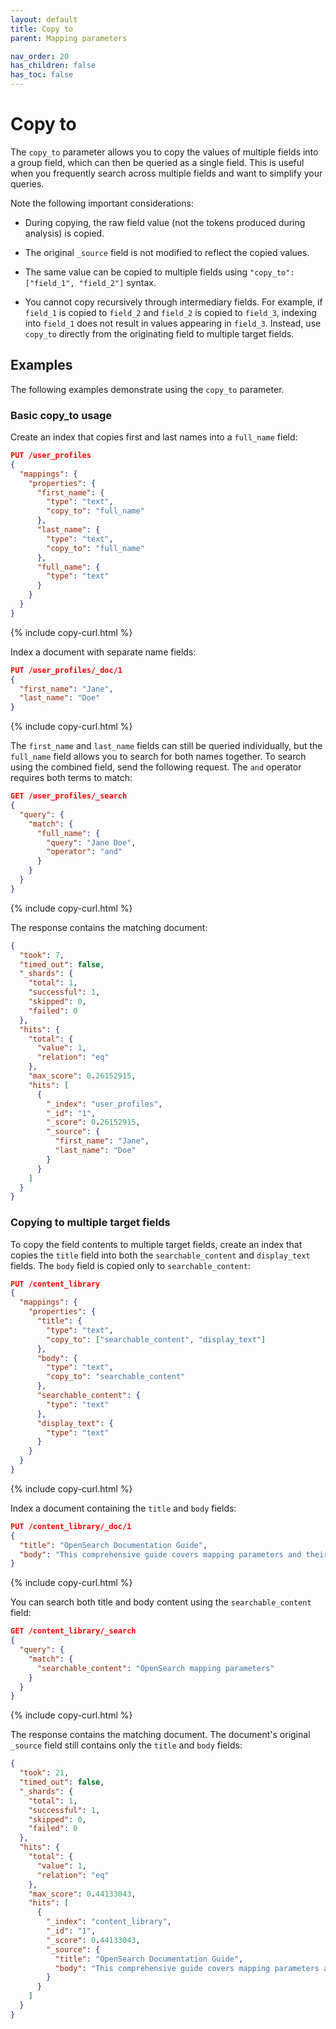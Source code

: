 ```yaml
---
layout: default
title: Copy to
parent: Mapping parameters

nav_order: 20
has_children: false
has_toc: false
---
```


# Copy to

The `copy_to` parameter allows you to copy the values of multiple fields into a group field, which can then be queried as a single field. This is useful when you frequently search across multiple fields and want to simplify your queries.

Note the following important considerations:

- During copying, the raw field value (not the tokens produced during analysis) is copied.

- The original `_source` field is not modified to reflect the copied values.

- The same value can be copied to multiple fields using `"copy_to": ["field_1", "field_2"]` syntax.

- You cannot copy recursively through intermediary fields. For example, if `field_1` is copied to `field_2` and `field_2` is copied to `field_3`, indexing into `field_1` does not result in values appearing in `field_3`. Instead, use `copy_to` directly from the originating field to multiple target fields.

## Examples

The following examples demonstrate using the `copy_to` parameter.

### Basic copy_to usage

Create an index that copies first and last names into a `full_name` field:

```json
PUT /user_profiles
{
  "mappings": {
    "properties": {
      "first_name": {
        "type": "text",
        "copy_to": "full_name"
      },
      "last_name": {
        "type": "text",
        "copy_to": "full_name"
      },
      "full_name": {
        "type": "text"
      }
    }
  }
}
```
{% include copy-curl.html %}

Index a document with separate name fields:

```json
PUT /user_profiles/_doc/1
{
  "first_name": "Jane",
  "last_name": "Doe"
}
```
{% include copy-curl.html %}

The `first_name` and `last_name` fields can still be queried individually, but the `full_name` field allows you to search for both names together. To search using the combined field, send the following request. The `and` operator requires both terms to match:

```json
GET /user_profiles/_search
{
  "query": {
    "match": {
      "full_name": {
        "query": "Jane Doe",
        "operator": "and"
      }
    }
  }
}
```
{% include copy-curl.html %}

The response contains the matching document:

```json
{
  "took": 7,
  "timed_out": false,
  "_shards": {
    "total": 1,
    "successful": 1,
    "skipped": 0,
    "failed": 0
  },
  "hits": {
    "total": {
      "value": 1,
      "relation": "eq"
    },
    "max_score": 0.26152915,
    "hits": [
      {
        "_index": "user_profiles",
        "_id": "1",
        "_score": 0.26152915,
        "_source": {
          "first_name": "Jane",
          "last_name": "Doe"
        }
      }
    ]
  }
}
```

### Copying to multiple target fields

To copy the field contents to multiple target fields, create an index that copies the `title` field into both the `searchable_content` and `display_text` fields. The `body` field is copied only to `searchable_content`:

```json
PUT /content_library
{
  "mappings": {
    "properties": {
      "title": {
        "type": "text",
        "copy_to": ["searchable_content", "display_text"]
      },
      "body": {
        "type": "text",
        "copy_to": "searchable_content"
      },
      "searchable_content": {
        "type": "text"
      },
      "display_text": {
        "type": "text"
      }
    }
  }
}
```
{% include copy-curl.html %}

Index a document containing the `title` and `body` fields:

```json
PUT /content_library/_doc/1
{
  "title": "OpenSearch Documentation Guide",
  "body": "This comprehensive guide covers mapping parameters and their usage in OpenSearch."
}
```
{% include copy-curl.html %}

You can search both title and body content using the `searchable_content` field:

```json
GET /content_library/_search
{
  "query": {
    "match": {
      "searchable_content": "OpenSearch mapping parameters"
    }
  }
}
```
{% include copy-curl.html %}

The response contains the matching document. The document's original `_source` field still contains only the `title` and `body` fields:

```json
{
  "took": 21,
  "timed_out": false,
  "_shards": {
    "total": 1,
    "successful": 1,
    "skipped": 0,
    "failed": 0
  },
  "hits": {
    "total": {
      "value": 1,
      "relation": "eq"
    },
    "max_score": 0.44133043,
    "hits": [
      {
        "_index": "content_library",
        "_id": "1",
        "_score": 0.44133043,
        "_source": {
          "title": "OpenSearch Documentation Guide",
          "body": "This comprehensive guide covers mapping parameters and their usage in OpenSearch."
        }
      }
    ]
  }
}
```
